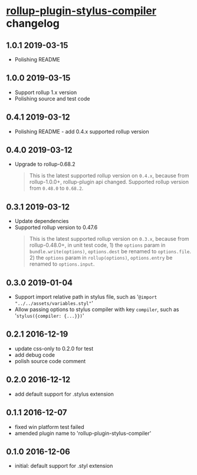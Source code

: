 # [rollup-plugin-stylus-compiler](https://github.com/RJHwang/rollup-plugin-stylus-compiler) changelog

## 1.0.1 2019-03-15

- Polishing README

## 1.0.0 2019-03-15

- Support rollup 1.x version
- Polishing source and test code

## 0.4.1 2019-03-12

- Polishing README - add 0.4.x supported rollup version

## 0.4.0 2019-03-12

- Upgrade to rollup-0.68.2
    > This is the latest supported rollup version on `0.4.x`,
    > because from rollup-1.0.0+, rollup-plugin api changed.
    > Supported rollup version from `0.48.0` to `0.68.2`.

## 0.3.1 2019-03-12

- Update dependencies
- Supported rollup version to 0.47.6
    > This is the latest supported rollup version on `0.3.x`,
    > because from rollup-0.48.0+, in unit test code, 1) the `options` param in `bundle.write(options)`, `options.dest` be renamed to `options.file`. 2) the `options` param in `rollup(options)`, `options.entry` be renamed to `options.input`.


## 0.3.0 2019-01-04

- Support import relative path in stylus file, such as '`@import "../../assets/variables.styl"`'
- Allow passing options to stylus compiler with key `compiler`, such as '`stylus({compiler: {...}})`'

## 0.2.1 2016-12-19

- update css-only to 0.2.0 for test
- add debug code
- polish source code comment

## 0.2.0 2016-12-12

- add default support for .stylus extension

## 0.1.1 2016-12-07

- fixed win platform test failed
- amended plugin name to 'rollup-plugin-stylus-compiler'

## 0.1.0 2016-12-06

- initial: default support for .styl extension
